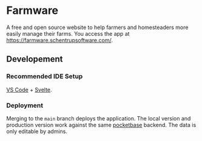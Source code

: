 # Farmware

A free and open source website to help farmers and homesteaders more easily manage their farms. You access the app at https://farmware.schentrupsoftware.com/.

## Developement

### Recommended IDE Setup

[VS Code](https://code.visualstudio.com/) + [Svelte](https://marketplace.visualstudio.com/items?itemName=svelte.svelte-vscode).

### Deployment

Merging to the `main` branch deploys the application. The local version and production version work against the same [pocketbase](https://pocketbase.io/) backend. The data is only editable by admins.

